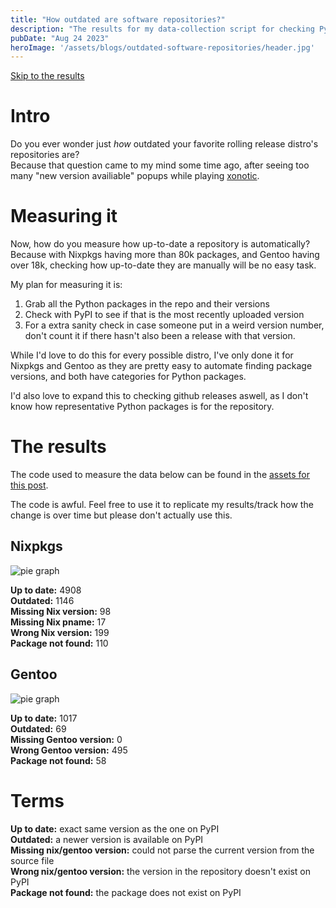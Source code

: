 ```yaml
---
title: "How outdated are software repositories?"
description: "The results for my data-collection script for checking Python packages on various"
pubDate: "Aug 24 2023"
heroImage: '/assets/blogs/outdated-software-repositories/header.jpg'
---
```


<a href="#the-results">Skip to the results</a>

# Intro
Do you ever wonder just *how* outdated your favorite rolling release distro's repositories are?  
Because that question came to my mind some time ago, after seeing too many "new version availiable" popups while playing [xonotic](https://xonotic.org).

# Measuring it
Now, how do you measure how up-to-date a repository is automatically? Because with Nixpkgs having more than 80k packages, and Gentoo having over 18k, checking how up-to-date they are manually will be no easy task.

My plan for measuring it is:
1. Grab all the Python packages in the repo and their versions
2. Check with PyPI to see if that is the most recently uploaded version
3. For a extra sanity check in case someone put in a weird version number, don't count it if there hasn't also been a release with that version.

While I'd love to do this for every possible distro, I've only done it for Nixpkgs and Gentoo as they are pretty easy to automate finding package versions, and both have categories for Python packages.

I'd also love to expand this to checking github releases aswell, as I don't know how representative Python packages is for the repository.

# The results
The code used to measure the data below can be found in the [assets for this post](https://github.com/TAG-Epic/blog/tree/master/public/assets/blogs/outdated-software-repositories/code).

The code is awful. Feel free to use it to replicate my results/track how the change is over time but please don't actually use this.

## Nixpkgs
![pie graph](/assets/blogs/outdated-software-repositories/charts/nixpkgs.svg)

**Up to date:** 4908  
**Outdated:** 1146  
**Missing Nix version:** 98  
**Missing Nix pname:** 17  
**Wrong Nix version:** 199  
**Package not found:** 110  

## Gentoo
![pie graph](/assets/blogs/outdated-software-repositories/charts/gentoo.svg)

**Up to date:** 1017  
**Outdated:** 69  
**Missing Gentoo version:** 0  
**Wrong Gentoo version:** 495  
**Package not found:** 58  

# Terms
**Up to date:** exact same version as the one on PyPI  
**Outdated:** a newer version is available on PyPI  
**Missing nix/gentoo version:** could not parse the current version from the source file  
**Wrong nix/gentoo version:** the version in the repository doesn't exist on PyPI  
**Package not found:** the package does not exist on PyPI  
